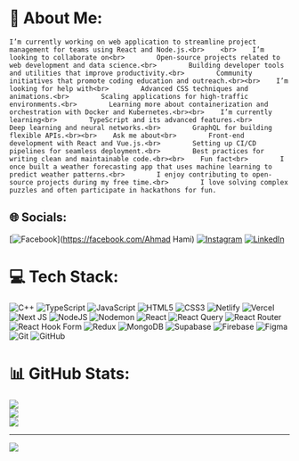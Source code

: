 # 💫 About Me:
    I’m currently working on web application to streamline project management for teams using React and Node.js.<br>    <br>    I’m looking to collaborate on<br>        Open-source projects related to web development and data science.<br>        Building developer tools and utilities that improve productivity.<br>        Community initiatives that promote coding education and outreach.<br><br>    I’m looking for help with<br>        Advanced CSS techniques and animations.<br>        Scaling applications for high-traffic environments.<br>        Learning more about containerization and orchestration with Docker and Kubernetes.<br><br>    I’m currently learning<br>        TypeScript and its advanced features.<br>        Deep learning and neural networks.<br>        GraphQL for building flexible APIs.<br><br>    Ask me about<br>        Front-end development with React and Vue.js.<br>        Setting up CI/CD pipelines for seamless deployment.<br>        Best practices for writing clean and maintainable code.<br><br>    Fun fact<br>        I once built a weather forecasting app that uses machine learning to predict weather patterns.<br>        I enjoy contributing to open-source projects during my free time.<br>        I love solving complex puzzles and often participate in hackathons for fun.


## 🌐 Socials:
[![Facebook](https://img.shields.io/badge/Facebook-%231877F2.svg?logo=Facebook&logoColor=white)](https://facebook.com/Ahmad Hami) [![Instagram](https://img.shields.io/badge/Instagram-%23E4405F.svg?logo=Instagram&logoColor=white)](https://instagram.com/hamiii_ki_jan) [![LinkedIn](https://img.shields.io/badge/LinkedIn-%230077B5.svg?logo=linkedin&logoColor=white)](https://linkedin.com/in/AhmadNaseem7788) 

# 💻 Tech Stack:
![C++](https://img.shields.io/badge/c++-%2300599C.svg?style=for-the-badge&logo=c%2B%2B&logoColor=white) ![TypeScript](https://img.shields.io/badge/typescript-%23007ACC.svg?style=for-the-badge&logo=typescript&logoColor=white) ![JavaScript](https://img.shields.io/badge/javascript-%23323330.svg?style=for-the-badge&logo=javascript&logoColor=%23F7DF1E) ![HTML5](https://img.shields.io/badge/html5-%23E34F26.svg?style=for-the-badge&logo=html5&logoColor=white) ![CSS3](https://img.shields.io/badge/css3-%231572B6.svg?style=for-the-badge&logo=css3&logoColor=white) ![Netlify](https://img.shields.io/badge/netlify-%23000000.svg?style=for-the-badge&logo=netlify&logoColor=#00C7B7) ![Vercel](https://img.shields.io/badge/vercel-%23000000.svg?style=for-the-badge&logo=vercel&logoColor=white) ![Next JS](https://img.shields.io/badge/Next-black?style=for-the-badge&logo=next.js&logoColor=white) ![NodeJS](https://img.shields.io/badge/node.js-6DA55F?style=for-the-badge&logo=node.js&logoColor=white) ![Nodemon](https://img.shields.io/badge/NODEMON-%23323330.svg?style=for-the-badge&logo=nodemon&logoColor=%BBDEAD) ![React](https://img.shields.io/badge/react-%2320232a.svg?style=for-the-badge&logo=react&logoColor=%2361DAFB) ![React Query](https://img.shields.io/badge/-React%20Query-FF4154?style=for-the-badge&logo=react%20query&logoColor=white) ![React Router](https://img.shields.io/badge/React_Router-CA4245?style=for-the-badge&logo=react-router&logoColor=white) ![React Hook Form](https://img.shields.io/badge/React%20Hook%20Form-%23EC5990.svg?style=for-the-badge&logo=reacthookform&logoColor=white) ![Redux](https://img.shields.io/badge/redux-%23593d88.svg?style=for-the-badge&logo=redux&logoColor=white) ![MongoDB](https://img.shields.io/badge/MongoDB-%234ea94b.svg?style=for-the-badge&logo=mongodb&logoColor=white) ![Supabase](https://img.shields.io/badge/Supabase-3ECF8E?style=for-the-badge&logo=supabase&logoColor=white) ![Firebase](https://img.shields.io/badge/firebase-a08021?style=for-the-badge&logo=firebase&logoColor=ffcd34) ![Figma](https://img.shields.io/badge/figma-%23F24E1E.svg?style=for-the-badge&logo=figma&logoColor=white) ![Git](https://img.shields.io/badge/git-%23F05033.svg?style=for-the-badge&logo=git&logoColor=white) ![GitHub](https://img.shields.io/badge/github-%23121011.svg?style=for-the-badge&logo=github&logoColor=white)
# 📊 GitHub Stats:
![](https://github-readme-stats.vercel.app/api?username=AhmadNaseem7788&theme=dark&hide_border=false&include_all_commits=true&count_private=true)<br/>
![](https://github-readme-streak-stats.herokuapp.com/?user=AhmadNaseem7788&theme=dark&hide_border=false)<br/>
![](https://github-readme-stats.vercel.app/api/top-langs/?username=AhmadNaseem7788&theme=dark&hide_border=false&include_all_commits=true&count_private=true&layout=compact)

---
[![](https://visitcount.itsvg.in/api?id=AhmadNaseem7788&icon=0&color=0)](https://visitcount.itsvg.in)

<!-- Proudly created with GPRM ( https://gprm.itsvg.in ) -->
